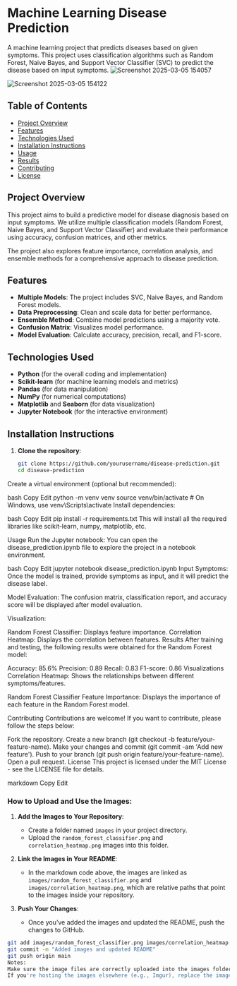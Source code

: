 # Machine Learning Disease Prediction

A machine learning project that predicts diseases based on given symptoms. This project uses classification algorithms such as Random Forest, Naive Bayes, and Support Vector Classifier (SVC) to predict the disease based on input symptoms.
![Screenshot 2025-03-05 154057](https://github.com/user-attachments/assets/aa74f8b4-685e-4e54-b396-e194b155af5b)

![Screenshot 2025-03-05 154122](https://github.com/user-attachments/assets/8d92df36-f0c0-46e1-bf47-37f221d07118)

## Table of Contents

- [Project Overview](#project-overview)
- [Features](#features)
- [Technologies Used](#technologies-used)
- [Installation Instructions](#installation-instructions)
- [Usage](#usage)
- [Results](#results)
- [Contributing](#contributing)
- [License](#license)

## Project Overview

This project aims to build a predictive model for disease diagnosis based on input symptoms. We utilize multiple classification models (Random Forest, Naive Bayes, and Support Vector Classifier) and evaluate their performance using accuracy, confusion matrices, and other metrics.

The project also explores feature importance, correlation analysis, and ensemble methods for a comprehensive approach to disease prediction.

## Features

- **Multiple Models**: The project includes SVC, Naive Bayes, and Random Forest models.
- **Data Preprocessing**: Clean and scale data for better performance.
- **Ensemble Method**: Combine model predictions using a majority vote.
- **Confusion Matrix**: Visualizes model performance.
- **Model Evaluation**: Calculate accuracy, precision, recall, and F1-score.

## Technologies Used

- **Python** (for the overall coding and implementation)
- **Scikit-learn** (for machine learning models and metrics)
- **Pandas** (for data manipulation)
- **NumPy** (for numerical computations)
- **Matplotlib** and **Seaborn** (for data visualization)
- **Jupyter Notebook** (for the interactive environment)

## Installation Instructions

1. **Clone the repository**:
   ```bash
   git clone https://github.com/yourusername/disease-prediction.git
   cd disease-prediction
Create a virtual environment (optional but recommended):

bash
Copy
Edit
python -m venv venv
source venv/bin/activate  # On Windows, use venv\Scripts\activate
Install dependencies:

bash
Copy
Edit
pip install -r requirements.txt
This will install all the required libraries like scikit-learn, numpy, matplotlib, etc.

Usage
Run the Jupyter notebook: You can open the disease_prediction.ipynb file to explore the project in a notebook environment.

bash
Copy
Edit
jupyter notebook disease_prediction.ipynb
Input Symptoms: Once the model is trained, provide symptoms as input, and it will predict the disease label.

Model Evaluation: The confusion matrix, classification report, and accuracy score will be displayed after model evaluation.

Visualization:

Random Forest Classifier: Displays feature importance.
Correlation Heatmap: Displays the correlation between features.
Results
After training and testing, the following results were obtained for the Random Forest model:

Accuracy: 85.6%
Precision: 0.89
Recall: 0.83
F1-score: 0.86
Visualizations
Correlation Heatmap: Shows the relationships between different symptoms/features.


Random Forest Classifier Feature Importance: Displays the importance of each feature in the Random Forest model.


Contributing
Contributions are welcome! If you want to contribute, please follow the steps below:

Fork the repository.
Create a new branch (git checkout -b feature/your-feature-name).
Make your changes and commit (git commit -am 'Add new feature').
Push to your branch (git push origin feature/your-feature-name).
Open a pull request.
License
This project is licensed under the MIT License - see the LICENSE file for details.

markdown
Copy
Edit

### How to Upload and Use the Images:

1. **Add the Images to Your Repository**:
   - Create a folder named `images` in your project directory.
   - Upload the `random_forest_classifier.png` and `correlation_heatmap.png` images into this folder.
   
2. **Link the Images in Your README**:
   - In the markdown code above, the images are linked as `images/random_forest_classifier.png` and `images/correlation_heatmap.png`, which are relative paths that point to the images inside your repository.

3. **Push Your Changes**:
   - Once you’ve added the images and updated the README, push the changes to GitHub.

```bash
git add images/random_forest_classifier.png images/correlation_heatmap.png README.md
git commit -m "Added images and updated README"
git push origin main
Notes:
Make sure the image files are correctly uploaded into the images folder in your repository.
If you're hosting the images elsewhere (e.g., Imgur), replace the images/random_forest_classifier.png URL with the direct URL from the hosting service.

